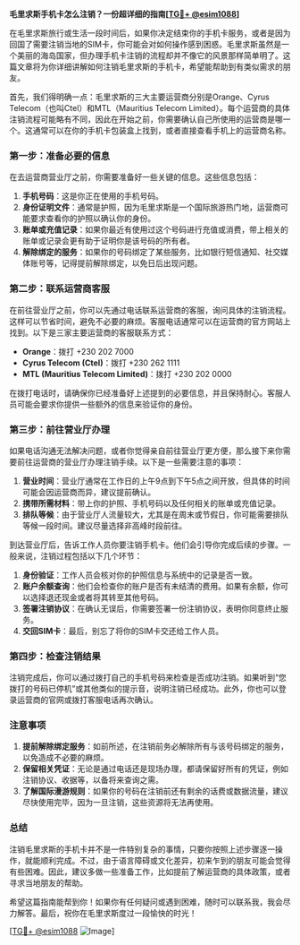 **毛里求斯手机卡怎么注销？一份超详细的指南[[TG💪+ @esim1088](https://t.me/s/esim1088)]**

在毛里求斯旅行或生活一段时间后，如果你决定结束你的手机卡服务，或者是因为回国了需要注销当地的SIM卡，你可能会对如何操作感到困惑。毛里求斯虽然是一个美丽的海岛国家，但办理手机卡注销的流程却并不像它的风景那样简单明了。这篇文章将为你详细讲解如何注销毛里求斯的手机卡，希望能帮助到有类似需求的朋友。

首先，我们得明确一点：毛里求斯的三大主要运营商分别是Orange、Cyrus Telecom（也叫Ctel）和MTL（Mauritius Telecom Limited）。每个运营商的具体注销流程可能略有不同，因此在开始之前，你需要确认自己所使用的运营商是哪一个。这通常可以在你的手机卡包装盒上找到，或者直接查看手机上的运营商名称。

### 第一步：准备必要的信息

在去运营商营业厅之前，你需要准备好一些关键的信息。这些信息包括：

1. **手机号码**：这是你正在使用的手机号码。
2. **身份证明文件**：通常是护照，因为毛里求斯是一个国际旅游热门地，运营商可能要求查看你的护照以确认你的身份。
3. **账单或充值记录**：如果你最近有使用过这个号码进行充值或消费，带上相关的账单或记录会更有助于证明你是该号码的所有者。
4. **解除绑定的服务**：如果你的号码绑定了某些服务，比如银行短信通知、社交媒体账号等，记得提前解除绑定，以免日后出现问题。

### 第二步：联系运营商客服

在前往营业厅之前，你可以先通过电话联系运营商的客服，询问具体的注销流程。这样可以节省时间，避免不必要的麻烦。客服电话通常可以在运营商的官方网站上找到。以下是三家主要运营商的客服联系方式：

- **Orange**：拨打 +230 202 7000
- **Cyrus Telecom (Ctel)**：拨打 +230 262 1111
- **MTL (Mauritius Telecom Limited)**：拨打 +230 202 0000

在拨打电话时，请确保你已经准备好上述提到的必要信息，并且保持耐心。客服人员可能会要求你提供一些额外的信息来验证你的身份。

### 第三步：前往营业厅办理

如果电话沟通无法解决问题，或者你觉得亲自前往营业厅更方便，那么接下来你需要前往运营商的营业厅办理注销手续。以下是一些需要注意的事项：

1. **营业时间**：营业厅通常在工作日的上午9点到下午5点之间开放，但具体的时间可能会因运营商而异，建议提前确认。
2. **携带所需材料**：带上你的护照、手机号码以及任何相关的账单或充值记录。
3. **排队等候**：由于营业厅人流量较大，尤其是在周末或节假日，你可能需要排队等候一段时间。建议尽量选择非高峰时段前往。

到达营业厅后，告诉工作人员你要注销手机卡。他们会引导你完成后续的步骤。一般来说，注销过程包括以下几个环节：

1. **身份验证**：工作人员会核对你的护照信息与系统中的记录是否一致。
2. **账户余额查询**：他们会检查你的账户是否有未结清的费用。如果有余额，你可以选择退还现金或者将其转至其他号码。
3. **签署注销协议**：在确认无误后，你需要签署一份注销协议，表明你同意终止服务。
4. **交回SIM卡**：最后，别忘了将你的SIM卡交还给工作人员。

### 第四步：检查注销结果

注销完成后，你可以通过拨打自己的手机号码来检查是否成功注销。如果听到“您拨打的号码已停机”或其他类似的提示音，说明注销已经成功。此外，你也可以登录运营商的官网或拨打客服电话再次确认。

### 注意事项

1. **提前解除绑定服务**：如前所述，在注销前务必解除所有与该号码绑定的服务，以免造成不必要的麻烦。
2. **保留相关凭证**：无论是通过电话还是现场办理，都请保留好所有的凭证，例如注销协议、收据等，以备将来查询之需。
3. **了解国际漫游规则**：如果你的号码在注销前还有剩余的话费或数据流量，建议尽快使用完毕，因为一旦注销，这些资源将无法再使用。

### 总结

注销毛里求斯的手机卡并不是一件特别复杂的事情，只要你按照上述步骤逐一操作，就能顺利完成。不过，由于语言障碍或文化差异，初来乍到的朋友可能会觉得有些困难。因此，建议多做一些准备工作，比如提前了解运营商的具体政策，或者寻求当地朋友的帮助。

希望这篇指南能帮到你！如果你有任何疑问或遇到困难，随时可以联系我，我会尽力解答。最后，祝你在毛里求斯度过一段愉快的时光！

[[TG💪+ @esim1088](https://t.me/s/esim1088) ![Image](https://i.postimg.cc/4NQfJmqS/Snipaste-2025-05-13-00-14-12.png)]